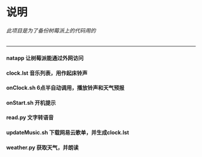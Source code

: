 # 说明
###### 此项目是为了备份树莓派上的代码用的
--------

#### natapp 让树莓派能通过外网访问
#### clock.lst 音乐列表，用作起床铃声 
#### onClock.sh 6点半自动调用，播放铃声和天气预报
#### onStart.sh 开机提示
#### read.py 文字转语音
#### updateMusic.sh 下载网易云歌单，并生成clock.lst
#### weather.py 获取天气，并朗读
